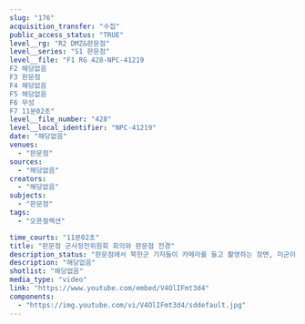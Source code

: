 ```yaml
---
slug: "176"
acquisition_transfer: "수집"
public_access_status: "TRUE"
level__rg: "R2 DMZ&판문점"
level__series: "S1 판문점"
level__file: "F1 RG 428-NPC-41219
F2 해당없음 
F3 판문점 
F4 해당없음 
F5 해당없음
F6 무성 
F7 11분02초"
level__file_number: "428"
level__local_identifier: "NPC-41219"
date: "해당없음"
venues: 
  - "판문점"
sources: 
  - "해당없음"
creators: 
  - "해당없음"
subjects: 
  - "판문점"
tags: 
  - "오픈컬렉션"

time_courts: "11분02초"
title: "판문점 군사정전위원회 회의와 판문점 전경"
description_status: "판문점에서 북한군 기자들이 카메라를 들고 촬영하는 장면, 미군이 북한군을 촬영하는 장면이 나온다. 회의장 안을 촬영하는 북한과 미군들이 보이고, 판문각과 이동하는 북한군 모습 등이 이어진다. 전시된 각종 탄창과 총 등이 나온다."
description: "해당없음"
shotlist: "해당없음"
media_type: "video"
link: "https://www.youtube.com/embed/V4OlIFmt3d4"
components: 
  - "https://img.youtube.com/vi/V4OlIFmt3d4/sddefault.jpg"
---
```

